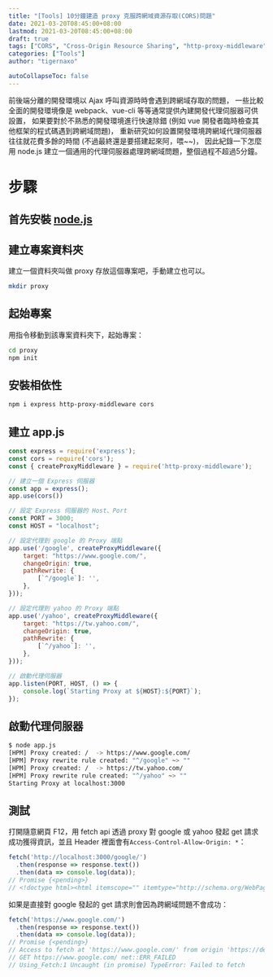 ```yaml
---
title: "[Tools] 10分鐘建造 proxy 克服跨網域資源存取(CORS)問題"
date: 2021-03-20T08:45:00+08:00
lastmod: 2021-03-20T08:45:00+08:00
draft: true 
tags: ["CORS", "Cross-Origin Resource Sharing", "http-proxy-middleware"]
categories: ["Tools"]
author: "tigernaxo"

autoCollapseToc: false
---
```

前後端分離的開發環境以 Ajax 呼叫資源時時會遇到跨網域存取的問題，
一些比較全面的開發環境像是 webpack、vue-cli 等等通常提供內建開發代理伺服器可供設置，
如果要對於不熟悉的開發環境進行快速除錯
(例如 vue 開發者臨時檢查其他框架的程式碼遇到跨網域問題)，
重新研究如何設置開發環境跨網域代理伺服器往往就花費多餘的時間
(不過最終還是要搭建起來阿，喂~~)，
因此紀錄一下怎麼用 node.js 建立一個通用的代理伺服器處理跨網域問題，整個過程不超過5分鐘。

# 步驟
## 首先安裝 [node.js](https://nodejs.org/en/)
## 建立專案資料夾
建立一個資料夾叫做 proxy 存放這個專案吧，手動建立也可以。
```bash
mkdir proxy
```
## 起始專案
用指令移動到該專案資料夾下，起始專案：
```bash
cd proxy
npm init 
```
## 安裝相依性
```bash
npm i express http-proxy-middleware cors
```
## 建立 app.js
```js
const express = require('express');
const cors = require('cors');
const { createProxyMiddleware } = require('http-proxy-middleware');

// 建立一個 Express 伺服器
const app = express();
app.use(cors())

// 設定 Express 伺服器的 Host、Port
const PORT = 3000;
const HOST = "localhost";

// 設定代理到 google 的 Proxy 端點
app.use('/google', createProxyMiddleware({
    target: "https://www.google.com/",
    changeOrigin: true,
    pathRewrite: {
        [`^/google`]: '',
    },
}));

// 設定代理到 yahoo 的 Proxy 端點
app.use('/yahoo', createProxyMiddleware({
    target: "https://tw.yahoo.com/",
    changeOrigin: true,
    pathRewrite: {
        [`^/yahoo`]: '',
    },
}));

// 啟動代理伺服器
app.listen(PORT, HOST, () => {
    console.log(`Starting Proxy at ${HOST}:${PORT}`);
});
```
## 啟動代理伺服器
```bash
$ node app.js
[HPM] Proxy created: /  -> https://www.google.com/
[HPM] Proxy rewrite rule created: "^/google" ~> ""
[HPM] Proxy created: /  -> https://tw.yahoo.com/
[HPM] Proxy rewrite rule created: "^/yahoo" ~> ""
Starting Proxy at localhost:3000
```
## 測試
打開隨意網頁 F12，用 fetch api 透過 proxy 對 google 或 yahoo 發起 get 請求成功獲得資訊，並且 Header 裡面會有`Access-Control-Allow-Origin: *`：
```js
fetch('http://localhost:3000/google/')
  .then(response => response.text())
  .then(data => console.log(data));
// Promise {<pending>}
// <!doctype html><html itemscope="" itemtype="http://schema.org/WebPage" lang="zh-TW"><head><meta charset="UT...
```
如果是直接對 google 發起的 get 請求則會因為跨網域問題不會成功：
```js
fetch('https://www.google.com/')
  .then(response => response.text())
  .then(data => console.log(data));
// Promise {<pending>}
// Access to fetch at 'https://www.google.com/' from origin 'https://developer.mozilla.org' has been blocked by CORS policy: No 'Access-Control-Allow-Origin' header is present on the requested resource. If an opaque response serves your needs, set the request's mode to 'no-cors' to fetch the resource with CORS disabled.
// GET https://www.google.com/ net::ERR_FAILED
// Using_Fetch:1 Uncaught (in promise) TypeError: Failed to fetch
```